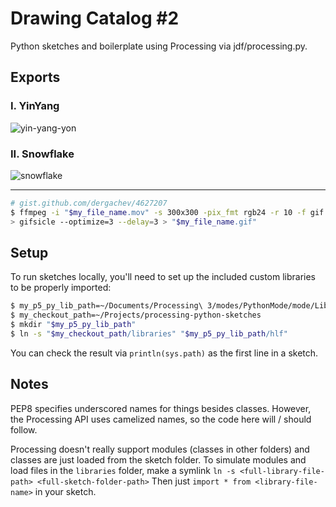 # Drawing Catalog #2

Python sketches and boilerplate using Processing via jdf/processing.py.

## Exports

### I. YinYang

![yin-yang-yon](https://cloud.githubusercontent.com/assets/100884/22240247/124216f6-e1cf-11e6-8dd7-c9f3ba237645.gif)

### II. Snowflake

![snowflake](https://cloud.githubusercontent.com/assets/100884/22242809/9cc984c6-e1d9-11e6-9db9-744657a40290.gif)

---

```sh
# gist.github.com/dergachev/4627207
$ ffmpeg -i "$my_file_name.mov" -s 300x300 -pix_fmt rgb24 -r 10 -f gif - | \
> gifsicle --optimize=3 --delay=3 > "$my_file_name.gif"
```

## Setup

To run sketches locally, you'll need to set up the included custom libraries to
be properly imported:

```sh
$ my_p5_py_lib_path=~/Documents/Processing\ 3/modes/PythonMode/mode/Lib
$ my_checkout_path=~/Projects/processing-python-sketches
$ mkdir "$my_p5_py_lib_path"
$ ln -s "$my_checkout_path/libraries" "$my_p5_py_lib_path/hlf"
```

You can check the result via `println(sys.path)` as the first line in a sketch.

## Notes

PEP8 specifies underscored names for things besides classes. However, the
Processing API uses camelized names, so the code here will / should follow.

Processing doesn't really support modules (classes in other folders) and
classes are just loaded from the sketch folder. To simulate modules and load
files in the `libraries` folder, make a symlink `ln -s <full-library-file-
path> <full-sketch-folder-path>` Then just `import * from <library-file-
name>` in your sketch.

